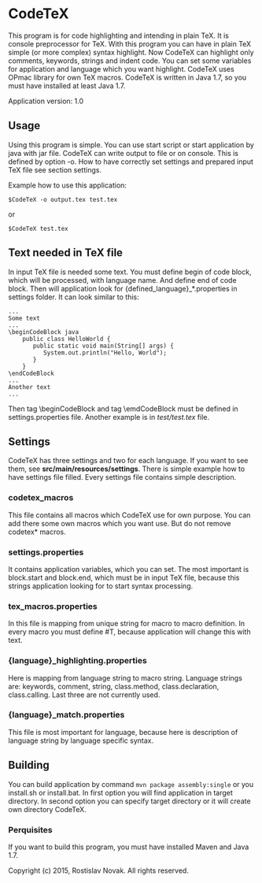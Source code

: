 # CodeTeX
This program is for code highlighting and intending in plain TeX. It is console preprocessor for TeX. With this program
you can have in plain TeX simple (or more complex) syntax highlight. Now CodeTeX can highlight only comments, keywords,
strings and indent code. You can set some variables for application and language which you want highlight. CodeTeX uses 
OPmac library for own TeX macros. CodeTeX is written in Java 1.7, so you must have installed at least Java 1.7.

Application version: 1.0

## Usage
Using this program is simple. You can use start script or start application by java with jar file. CodeTeX can write
output to file or on console. This is defined by option -o. How to have correctly set settings and prepared input TeX
file see section settings.

Example how to use this application:
 
 `$CodeTeX -o output.tex test.tex`
 
 or
 
 `$CodeTeX test.tex`

## Text needed in TeX file
In input TeX file is needed some text. You must define begin of code block, which will be processed, with language name.
And define end of code block. Then will application look for {defined_language}_*.properties in settings folder. It can
look similar to this:

    ...
    Some text
    ...
    \beginCodeBlock java
        public class HelloWorld { 
           public static void main(String[] args) { 
              System.out.println("Hello, World");
           }
        }
    \endCodeBlock
    ...
    Another text
    ...

Then tag \beginCodeBlock and tag \emdCodeBlock must be defined in settings.properties file. Another example is in
*test/test.tex* file.

## Settings
CodeTeX has three settings and two for each language. If you want to see them, see **src/main/resources/settings**.
There is simple example how to have settings file filled. Every settings file contains simple description.

### codetex_macros
This file contains all macros which CodeTeX use for own purpose. You can add there some own macros which you want use.
But do not remove codetex* macros.

### settings.properties
It contains application variables, which you can set. The most important is block.start and block.end, which must be in
input TeX file, because this strings application looking for to start syntax processing.

### tex_macros.properties
In this file is mapping from unique string for macro to macro definition. In every macro you must define #T, because
application will change this with text.

### {language}_highlighting.properties
Here is mapping from language string to macro string. Language strings are: keywords, comment, string, class.method,
class.declaration, class.calling. Last three are not currently used.

### {language}_match.properties
This file is most important for language, because here is description of language string by language specific syntax.

## Building
You can build application by command `mvn package assembly:single` or you install.sh or install.bat. In first option you
will find application in target directory. In second option you can specify target directory or it will create own
directory CodeTeX.

### Perquisites
If you want to build this program, you must have installed Maven and Java 1.7.

Copyright (c) 2015, Rostislav Novak. All rights reserved.